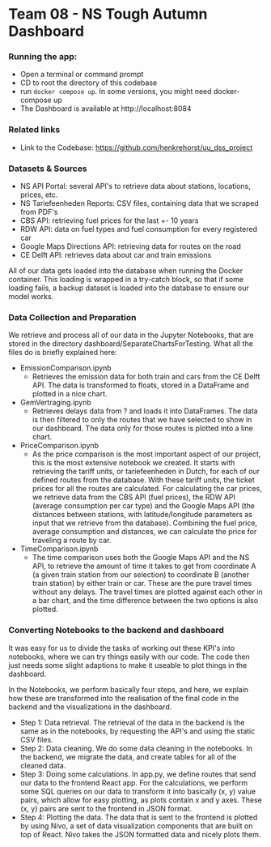 # Team 08 - NS Tough Autumn Dashboard

### Running the app:
- Open a terminal or command prompt
- CD to root the directory of this codebase
- run ``docker compose up``. In some versions, you might need docker-compose up
- The Dashboard is available at http://localhost:8084

### Related links 
- Link to the Codebase: https://github.com/henkrehorst/uu_dss_project

### Datasets & Sources
- NS API Portal: several API's to retrieve data about stations, locations, prices, etc.
- NS Tariefeenheden Reports: CSV files, containing data that we scraped from PDF's
- CBS API: retrieving fuel prices for the last +- 10 years
- RDW API: data on fuel types and fuel consumption for every registered car
- Google Maps Directions API: retrieving data for routes on the road
- CE Delft API: retrieves data about car and train emissions

All of our data gets loaded into the database when running the Docker container. This loading is wrapped in a try-catch block, so that if some loading fails, a backup dataset is loaded into the database to ensure our model works.

### Data Collection and Preparation
We retrieve and process all of our data in the Jupyter Notebooks, that are stored in the directory dashboard/SeparateChartsForTesting. What all the files do is briefly explained here:
* EmissionComparison.ipynb
  * Retrieves the emission data for both train and cars from the CE Delft API. The data is transformed to floats, stored in a DataFrame and plotted in a nice chart.
* GemVertraging.ipynb<br>
  * Retrieves delays data from ? and loads it into DataFrames. The data is then filtered to only the routes that we have selected to show in our dashboard. The data only for those routes is plotted into a line chart.
* PriceComparison.ipynb<br>
  * As the price comparison is the most important aspect of our project, this is the most extensive notebook we created. It starts with retrieving the tariff units, or tariefeenheden in Dutch, for each of our defined routes from the database. With these tariff units, the ticket prices for all the routes are calculated. For calculating the car prices, we retrieve data from the CBS API (fuel prices), the RDW API (average consumption per car type) and the Google Maps API (the distances between stations, with latitude/longitude parameters as input that we retrieve from the database). Combining the fuel price, average consumption and distances, we can calculate the price for traveling a route by car.
* TimeComparison.ipynb<br>
  * The time comparison uses both the Google Maps API and the NS API, to retrieve the amount of time it takes to get from coordinate A (a given train station from our selection) to coordinate B (another train station) by either train or car. These are the pure travel times without any delays. The travel times are plotted against each other in a bar chart, and the time difference between the two options is also plotted.

### Converting Notebooks to the backend and dashboard
It was easy for us to divide the tasks of working out these KPI's into notebooks, where we can try things easily with our code. The code then just needs some slight adaptions to make it useable to plot things in the dashboard.

In the Notebooks, we perform basically four steps, and here, we explain how these are transformed into the realisation of the final code in the backend and the visualizations in the dashboard. <br>
* Step 1: Data retrieval. The retrieval of the data in the backend is the same as in the notebooks, by requesting the API's and using the static CSV files. 
* Step 2: Data cleaning. We do some data cleaning in the notebooks. In the backend, we migrate the data, and create tables for all of the cleaned data.
* Step 3: Doing some calculations. In app.py, we define routes that send our data to the frontend React app. For the calculations, we perform some SQL queries on our data to transform it into basically (x, y) value pairs, which allow for easy plotting, as plots contain x and y axes. These (x, y) pairs are sent to the frontend in JSON format.
* Step 4: Plotting the data. The data that is sent to the frontend is plotted by using Nivo, a set of data visualization components that are built on top of React. Nivo takes the JSON formatted data and nicely plots them.